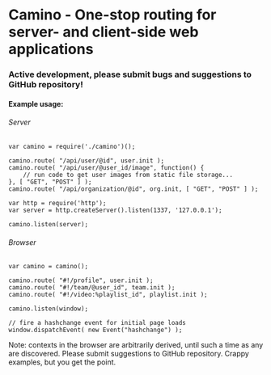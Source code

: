 # Camino - One-stop routing for server- and client-side web applications
### Active development, please submit bugs and suggestions to GitHub repository!

#### Example usage:

###### Server
    var camino = require('./camino')();

    camino.route( "/api/user/@id", user.init );
    camino.route( "/api/user/@user_id/image", function() {
        // run code to get user images from static file storage...
    }, [ "GET", "POST" ] );
    camino.route( "/api/organization/@id", org.init, [ "GET", "POST" ] );

    var http = require('http');
    var server = http.createServer().listen(1337, '127.0.0.1');

    camino.listen(server);

###### Browser
    var camino = camino();

    camino.route( "#!/profile", user.init );
    camino.route( "#!/team/@user_id", team.init );
    camino.route( "#!/video:%playlist_id", playlist.init );

    camino.listen(window);

    // fire a hashchange event for initial page loads
    window.dispatchEvent( new Event("hashchange") );

Note: contexts in the browser are arbitrarily derived, until such a time as any are discovered. Please submit suggestions to GitHub repository.
Crappy examples, but you get the point.